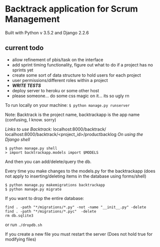 # Backtrack application for Scrum Management
Built with Python v 3.5.2 and Django 2.2.6

## current todo
* allow refinement of pbis/task on the interface
* add sprint timing functionality, figure out what to do if a project has no sprints yet
* create some sort of data structure to hold users for each project
* user permissions/different roles within a project
* ***WRITE TESTS***
* deploy server to heroku or some other host
* please someone... do some css magic on it... its so ugly rn

To run locally on your machine:
`$ python manage.py runserver`

Note: Backtrack is the project name, backtrackapp is the app name (confusing, I know. sorry)

*Links to use Backtrack:*
localhost:8000/backtrack/
localhost:8000/backtrack/<project_id>/productbacklog
*On using the Django shell*
```
$ python manage.py shell
> import backtrackapp.models import $MODELS
```
And then you can add/delete/query the db.

Every time you make changes to the models.py for the backtrackapp (does not apply to inserting/deleting items in the database using forms/shell)
```
$ python manage.py makemigrations backtrackapp
$ python manage.py migrate
```

If you want to drop the entire database:
```
find . -path "*/migrations/*.py" -not -name "__init__.py" -delete
find . -path "*/migrations/*.pyc"  -delete
rm db.sqlite3
```
or run `./dropdb.sh`

If you create a new file you must restart the server
(Does not hold true for modifying files)
